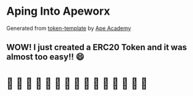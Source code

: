 # Aping Into Apeworx

Generated from [token-template](https://github.com/ApeAcademy/token-template) by [Ape Academy](academy.apeworx.io)

## WOW! I just created a ERC20 Token and it was almost too easy!!  :smile: 


# :gorilla: :gorilla: :gorilla: :gorilla: :gorilla: :gorilla: :gorilla: :gorilla: :gorilla: :gorilla: :gorilla: :gorilla: :gorilla: :gorilla: :gorilla:
